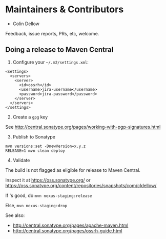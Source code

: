 # Maintainers & Contributors

* Colin Dellow

Feedback, issue reports, PRs, etc, welcome.

## Doing a release to Maven Central

1. Configure your `~/.m2/settings.xml`:

```
<settings>
  <servers>
    <server>
      <id>ossrh</id>
      <username>jira-username</username>
      <password>jira-password</password>
    </server>
  </servers>
</settings>
```

2. Create a `gpg` key

See http://central.sonatype.org/pages/working-with-pgp-signatures.html

3. Publish to Sonatype

```
mvn versions:set -DnewVersion=x.y.z
RELEASE=1 mvn clean deploy
```

4. Validate

The build is not flagged as eligible for release to Maven Central.

Inspect it at https://oss.sonatype.org/ or https://oss.sonatype.org/content/repositories/snapshots/com/cldellow/

If 's good, do `mvn nexus-staging:release`

Else, `mvn nexus-staging:drop`

See also:

- http://central.sonatype.org/pages/apache-maven.html
- http://central.sonatype.org/pages/ossrh-guide.html

